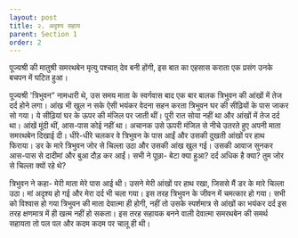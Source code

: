 ```yaml
---
layout: post
title: २. अदृश्य सहाय
parent: Section 1
order: 2
---
```


पूज्यश्री की मातुश्री समरथबेन मृत्यु पश्चात्‌ देव बनी होंगी, इस बात का एहसास कराता एक प्रसंग उनके बचपन में घटित हुआ।

पूज्यश्री 'त्रिभुवन” नामधारी थे, उस समय माता के स्वर्गवास बाद एक बार बालक त्रिभुवन की आंखों में तेज दर्द होने लगा। आंख भी खुल न सके ऐसी भयंकर वेदना सहन करता त्रिभुवन घर की सीढ़ियों के पास जाकर सो गया। ये सीढ़ियां घर के ऊपर की मंजिल पर जाती थीं। पूरी रात सोया नहीं था और आंखों में तेज दर्द था। आंखें मूंदी थीं, आस-पास कोई नहीं था। अचानक उसे ऊपरी मंजिल से नीचे उतरते हुए अपनी माता समरथबेन दिखाई दी। धीरे-धीरे चलकर वे त्रिभुवन के पास आईं और उसकी दुखती आंखों पर हाथ फिराया। डर के मारे त्रिभुवन जोर से चिल्‍ला उठा और उसकी आंख खुल गई। उसकी आवाज सुनकर आस-पास से दादीमां और बुआ दौड़ कर आईं। सभी ने पूछा- बेटा क्या हुआ? दर्द अधिक है क्या? तुम जोर से चिल्ला क्यों रहे थे?

त्रिभुवन ने कहा- मेरी माता मेरे पास आई थी। उसने मेरी आंखों पर हाथ रखा, जिससे मैं डर के मारे चिल्ला उठा। मां अदृश्य हो गई और मेरा दर्द भी चला गया। इस तरह त्रिभुवन के जीवन में चमत्कार हो गया। सभी को विश्वास हो गया त्रिभुवन की माता देवात्मा ही होगी, नहीं तो उसके स्पर्शमात्र से आंखों का भयंकर दर्द इस तरह क्षणमात्र में ही खत्म नहीं हो सकता। इस तरह सहायक बनने वाली देवात्मा समरथबेन की समर्थ सहायता तो पल पल और कदम कदम पर चालू ही थी।